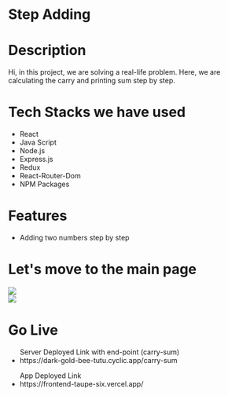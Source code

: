 <h1>Step Adding<h1>

<h1>Description</h1>
<p>Hi, in this project, we are solving a real-life problem. Here, we are calculating the carry and printing sum step by step.</p>

<h1>Tech Stacks we have used</h1>

<ul>
  <li>React</li>
  <li>Java Script</li>
  <li>Node.js</li>
  <li>Express.js</li>
  <li>Redux</li>
  <li>React-Router-Dom</li>
  <li>NPM Packages</li>
  
</ul>

<h1>Features</h1>
<ul>
<li>Adding two numbers step by step</li>
</ul>

<h1>Let's move to the main page</h1>
<div>
  <img src = "https://user-images.githubusercontent.com/107476003/218422416-3955d278-fa1c-4e8a-9f6c-ede96c62027b.png"/>
</div>
<div>
  <img src = "https://user-images.githubusercontent.com/107476003/218422429-5c117469-ada4-4e15-b239-77770b6aba0d.png"/>
</div>


<h1>Go Live</h1>
<ul>Server Deployed Link with end-point (carry-sum)
<li>https://dark-gold-bee-tutu.cyclic.app/carry-sum</li>
</ul>



<ul>App Deployed Link
<li>https://frontend-taupe-six.vercel.app/</li>
</ul>

